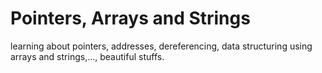 # Pointers, Arrays and Strings

learning about pointers, addresses, dereferencing, data structuring using arrays and strings,..., beautiful stuffs.
